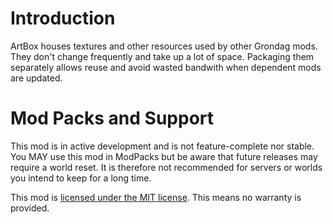 # Introduction
ArtBox houses textures and other resources used by other Grondag mods.  They don't change frequently and take up a lot of space. Packaging them separately allows reuse and avoid wasted bandwith when dependent mods are updated.

# Mod Packs and Support
This mod is in active development and is not feature-complete nor stable.  You MAY use this mod in ModPacks but be aware that future releases may require a world reset. It is therefore not recommended for servers or worlds you intend to keep for a long time.

This mod is [licensed under the MIT license](https://github.com/grondag/Hard-Science/blob/master/LICENSE). This means no warranty is provided.
